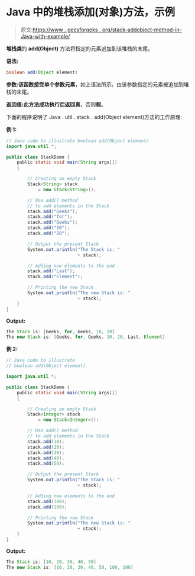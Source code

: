 # Java 中的堆栈添加(对象)方法，示例

> 原文:[https://www . geesforgeks . org/stack-addobject-method-in-Java-with-example/](https://www.geeksforgeeks.org/stack-addobject-method-in-java-with-example/)

**堆栈类**的 **add(Object)** 方法将指定的元素追加到该堆栈的末尾。

**语法:**

```java
boolean add(Object element)
```

**参数:**该函数接受单个参数**元素**，如上语法所示。由该参数指定的元素被追加到堆栈的末尾。

**返回值:**此方法成功执行后返回**真**，否则**假**。

下面的程序说明了 Java . util . stack . add(Object element)方法的工作原理:

**例 1:**

```java
// Java code to illustrate boolean add(Object element)
import java.util.*;

public class StackDemo {
    public static void main(String args[])
    {

        // Creating an empty Stack
        Stack<String> stack
            = new Stack<String>();

        // Use add() method
        // to add elements in the Stack
        stack.add("Geeks");
        stack.add("for");
        stack.add("Geeks");
        stack.add("10");
        stack.add("20");

        // Output the present Stack
        System.out.println("The Stack is: "
                           + stack);

        // Adding new elements to the end
        stack.add("Last");
        stack.add("Element");

        // Printing the new Stack
        System.out.println("The new Stack is: "
                           + stack);
    }
}
```

**Output:**

```java
The Stack is: [Geeks, for, Geeks, 10, 20]
The new Stack is: [Geeks, for, Geeks, 10, 20, Last, Element]

```

**例 2:**

```java
// Java code to illustrate
// boolean add(Object element)

import java.util.*;

public class StackDemo {
    public static void main(String args[])
    {

        // Creating an empty Stack
        Stack<Integer> stack
            = new Stack<Integer>();

        // Use add() method
        // to add elements in the Stack
        stack.add(10);
        stack.add(20);
        stack.add(30);
        stack.add(40);
        stack.add(50);

        // Output the present Stack
        System.out.println("The Stack is: "
                           + stack);

        // Adding new elements to the end
        stack.add(100);
        stack.add(200);

        // Printing the new Stack
        System.out.println("The new Stack is: "
                           + stack);
    }
}
```

**Output:**

```java
The Stack is: [10, 20, 30, 40, 50]
The new Stack is: [10, 20, 30, 40, 50, 100, 200]

```